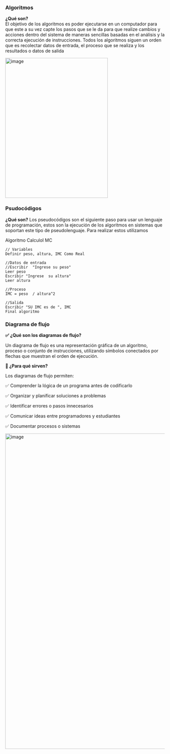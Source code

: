 ### Algoritmos

**¿Qué son?**  
El objetivo de los algoritmos es poder ejecutarse en un computador para que 
este a su vez capte los pasos que se le da para que realize cambios y acciones
dentro del sistema de maneras sencillas basadas en el análisis y la correcta 
ejecución de instrucciones.
Todos los algoritmos siguen un orden que es recolectar datos de entrada, el 
proceso que se realiza y los resultados o datos de salida

<img width="324" height="442" alt="image" src="https://github.com/user-attachments/assets/ef3087f9-a855-480b-b094-f12cd15def20" />


### Psudocódigos
**¿Qué son?**
Los pseudocódigos son el siguiente paso para usar un lenguaje de programación, estos
son la ejecución de los algoritmos en sistemas que soportan este tipo de pseudolenguaje.
Para realizar estos utilizamos 

Algoritmo CalculoI MC
    
   
	// Variables 
	Definir peso, altura, IMC Como Real
	
	//Datos de entrada
	//Escribir  "Ingrese su peso" 
	Leer peso 
	Escribir "Ingrese  su altura"
	Leer altura
	
	//Proceso 
	IMC = peso	/ altura^2 
	
	//Salida
	Escribir "SU IMC es de ", IMC 
	Final algoritmo
  

### Diagrama de flujo  

**✅ ¿Qué son los diagramas de flujo?**

Un diagrama de flujo es una representación gráfica de un algoritmo, proceso o conjunto de instrucciones, utilizando símbolos conectados por flechas que muestran el orden de ejecución.

**🎯 ¿Para qué sirven?**

Los diagramas de flujo permiten:

✅ Comprender la lógica de un programa antes de codificarlo

✅ Organizar y planificar soluciones a problemas

✅ Identificar errores o pasos innecesarios

✅ Comunicar ideas entre programadores y estudiantes

✅ Documentar procesos o sistemas

 
<img width="830" height="996" alt="image" src="https://github.com/user-attachments/assets/0243943a-6f20-4216-9e2e-6abfc3089eab" />



 

